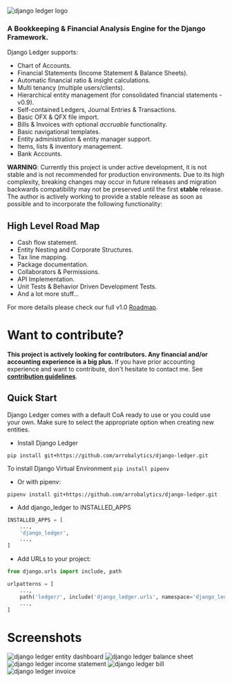 ![django ledger logo](https://us-east-1.linodeobjects.com/django-ledger/logo/django-ledger-logo@2x.png)

### A Bookkeeping & Financial Analysis Engine for the Django Framework.

Django Ledger supports:

- Chart of Accounts.
- Financial Statements (Income Statement & Balance Sheets).
- Automatic financial ratio & insight calculations.
- Multi tenancy (multiple users/clients).
- Hierarchical entity management (for consolidated financial statements - v0.9).
- Self-contained Ledgers, Journal Entries & Transactions.
- Basic OFX & QFX file import.
- Bills & Invoices with optional _accruable_ functionality.
- Basic navigational templates.
- Entity administration & entity manager support.
- Items, lists & inventory management.
- Bank Accounts.

__WARNING__: Currently this project is under active development, it is not stable and is not recommended for production
environments. Due to its high complexity, breaking changes may occur in future releases and migration backwards 
compatibility may not be preserved until the first __stable__ release. The author is actively working to provide a 
stable release as soon as possible and to incorporate the following functionality:

## High Level Road Map

- Cash flow statement.
- Entity Nesting and Corporate Structures.
- Tax line mapping.
- Package documentation.
- Collaborators & Permissions.
- API Implementation.
- Unit Tests & Behavior Driven Development Tests.
- And a lot more stuff...

For more details please check our full
v1.0 [Roadmap](https://github.com/arrobalytics/django-ledger/blob/develop/ROADMAP.md).

# Want to contribute?

__This project is actively looking for contributors. Any financial and/or accounting experience is a big plus.__
If you have prior accounting experience and want to contribute, don't hesitate to contact me.
See __[contribution guidelines](https://github.com/arrobalytics/django-ledger/blob/develop/Contribute.md)__.

## Quick Start

Django Ledger comes with a default CoA ready to use or you could use your own. Make sure to select the appropriate
option when creating new entities.

* Install Django Ledger

```shell script
pip install git+https://github.com/arrobalytics/django-ledger.git
```

To install Django Virtual Environment
```pip install pipenv```

* Or with pipenv:

```shell script
pipenv install git+https://github.com/arrobalytics/django-ledger.git
```

* Add django_ledger to INSTALLED_APPS

```python
INSTALLED_APPS = [
    ...,
    'django_ledger',
    ...,
]
```

* Add URLs to your project:

```python
from django.urls import include, path

urlpatterns = [
    ...,
    path('ledger/', include('django_ledger.urls', namespace='django_ledger')),
    ...,
]
```

# Screenshots

![django ledger entity dashboard](https://us-east-1.linodeobjects.com/django-ledger/public/img/django_ledger_entity_dashboard.png)
![django ledger balance sheet](https://us-east-1.linodeobjects.com/django-ledger/public/img/django_ledger_income_statement.png)
![django ledger income statement](https://us-east-1.linodeobjects.com/django-ledger/public/img/django_ledger_balance_sheet.png)
![django ledger bill](https://us-east-1.linodeobjects.com/django-ledger/public/img/django_ledger_bill.png)
![django ledger invoice](https://us-east-1.linodeobjects.com/django-ledger/public/img/django_ledger_invoice.png)
